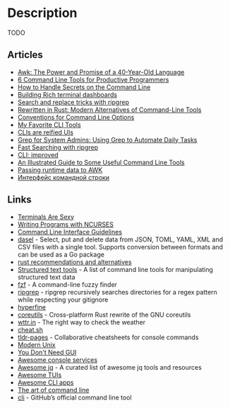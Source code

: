 # Description

TODO


## Articles

- [Awk: The Power and Promise of a 40-Year-Old Language](https://www.fosslife.org/awk-power-and-promise-40-year-old-language)
- [6 Command Line Tools for Productive Programmers ](https://earthly.dev/blog/command-line-tools/)
- [How to Handle Secrets on the Command Line](https://smallstep.com/blog/command-line-secrets/)
- [Building Rich terminal dashboards](https://www.willmcgugan.com/blog/tech/post/building-rich-terminal-dashboards/)
- [Search and replace tricks with ripgrep](https://learnbyexample.github.io/substitution-with-ripgrep/)
- [Rewritten in Rust: Modern Alternatives of Command-Line Tools](https://zaiste.net/posts/shell-commands-rust/)
- [Conventions for Command Line Options](https://nullprogram.com/blog/2020/08/01/)
- [My Favorite CLI Tools](https://switowski.com/blog/favorite-cli-tools)
- [CLIs are reified UIs](https://www.expressionsofchange.org/reification-of-interaction/)
- [Grep for System Admins: Using Grep to Automate Daily Tasks](https://developer.okta.com/blog/2020/05/06/grep-for-system-admins)
- [Fast Searching with ripgrep](https://mariusschulz.com/blog/fast-searching-with-ripgrep)
- [CLI: improved](https://remysharp.com/2018/08/23/cli-improved)
- [An Illustrated Guide to Some Useful Command Line Tools](https://www.wezm.net/technical/2019/10/useful-command-line-tools/)
- [Passing runtime data to AWK](https://blog.sanctum.geek.nz/)
- [Интерфейс командной строки](https://teccxx.neocities.org/mx1/cli.html)


## Links

- [Terminals Are Sexy](https://terminalsare.sexy/)
- [Writing Programs with NCURSES](https://invisible-island.net/ncurses/ncurses-intro.html)
- [Command Line Interface Guidelines](https://clig.dev/)
- [dasel](https://github.com/TomWright/dasel) - Select, put and delete data from JSON, TOML, YAML, XML and CSV files with a single tool. Supports conversion between formats and can be used as a Go package
- [rust recommendations and alternatives](https://gist.github.com/Phate6660/76779693f654d48c5c410be658c53f02)
- [Structured text tools](https://github.com/dbohdan/structured-text-tools) - A list of command line tools for manipulating structured text data
- [fzf](https://github.com/junegunn/fzf) - A command-line fuzzy finder
- [ripgrep](https://github.com/BurntSushi/ripgrep) - ripgrep recursively searches directories for a regex pattern while respecting your gitignore
- [hyperfine](https://github.com/sharkdp/hyperfine)
- [coreutils](https://github.com/uutils/coreutils) - Cross-platform Rust rewrite of the GNU coreutils
- [wttr.in](https://github.com/chubin/wttr.in) - The right way to check the weather
- [cheat.sh](https://github.com/chubin/cheat.sh)
- [tldr-pages](https://github.com/tldr-pages/tldr) - Collaborative cheatsheets for console commands
- [Modern Unix](https://github.com/ibraheemdev/modern-unix)
- [You Don't Need GUI](https://github.com/you-dont-need/You-Dont-Need-GUI)
- [Awesome console services](https://github.com/chubin/awesome-console-services)
- [Awesome jq](https://github.com/fiatjaf/awesome-jq) - A curated list of awesome jq tools and resources
- [Awesome TUIs](https://github.com/rothgar/awesome-tuis)
- [Awesome CLI apps](https://github.com/agarrharr/awesome-cli-apps)
- [The art of command line](https://github.com/jlevy/the-art-of-command-line)
- [cli](https://github.com/cli/cli) - GitHub’s official command line tool
